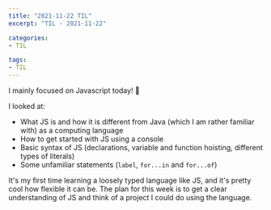 ```yaml
---
title: "2021-11-22 TIL"
excerpt: "TIL - 2021-11-22"

categories: 
- TIL

tags:
- TIL
---
```


I mainly focused on Javascript today! 🥰

I looked at:

- What JS is and how it is different from Java (which I am rather familiar with) as a computing language
- How to get started with JS using a console
- Basic syntax of JS (declarations, variable and function hoisting, different types of literals)
- Some unfamiliar statements (`label`, `for...in` and `for...of`)

It's my first time learning  a loosely typed language like JS, and it's pretty cool how flexible it can be. 
The plan for this week is to get a clear understanding of JS and think of a project I could do using the language.